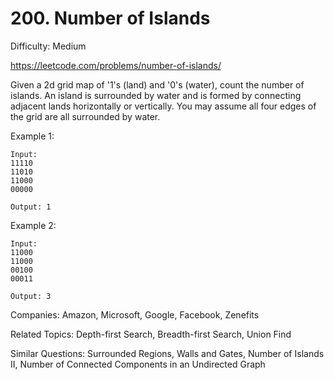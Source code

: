 # 200. Number of Islands

Difficulty: Medium

https://leetcode.com/problems/number-of-islands/

Given a 2d grid map of '1's (land) and '0's (water), count the number of islands. An island is surrounded by water and is formed by connecting adjacent lands horizontally or vertically. You may assume all four edges of the grid are all surrounded by water.

Example 1:
```
Input:
11110
11010
11000
00000

Output: 1
```
Example 2:
```
Input:
11000
11000
00100
00011

Output: 3
```

Companies: Amazon, Microsoft, Google, Facebook, Zenefits

Related Topics: Depth-first Search, Breadth-first Search, Union Find

Similar Questions: Surrounded Regions, Walls and Gates, Number of Islands II, Number of Connected Components in an Undirected Graph
